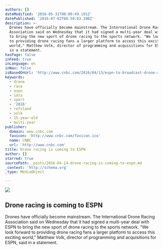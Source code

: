 ```yaml
---
authors: []
dateModified: '2016-05-31T08:00:49.191Z'
datePublished: '2016-07-02T08:59:03.390Z'
description: >-
  Drones have officially become mainstream. The International Drone Racing
  Association said on Wednesday that it had signed a multi-year deal with ESPN
  to bring the new sport of drone racing to the sports network. "We look forward
  to providing drone racing fans a larger platform to access this exciting
  world," Matthew Volk, director of programming and acquisitions for ESPN, said
  in a statement.
hasPage: false
inFeed: true
inLanguage: en
inNav: false
isBasedOnUrl: 'http://www.cnbc.com/2016/04/13/espn-to-broadcast-drone-racing.html'
keywords:
  - drone
  - race
  - espn
  - idra
  - sport
  - '2016'
  - refsland
  - volk
  - 15-year-old
  - multi-year
publisher:
  domain: www.cnbc.com
  favicon: 'http://www.cnbc.com/favicon.ico'
  name: CNBC
  url: 'http://www.cnbc.com'
title: Drone racing is coming to ESPN
author: []
starred: true
sourcePath: _posts/2016-04-14-drone-racing-is-coming-to-espn.md
_context: 'http://schema.org'
_type: MediaObject

---
```

<article style=""><img src="https://s3-us-west-2.amazonaws.com/the-grid-img/p/fac34e7d2db6b7c0a21fa4a5840898f878a38d0a.jpg" /><h1>Drone racing is coming to ESPN</h1><p>Drones have officially become mainstream. The International Drone Racing Association said on Wednesday that it had signed a multi-year deal with ESPN to bring the new sport of drone racing to the sports network. "We look forward to providing drone racing fans a larger platform to access this exciting world," Matthew Volk, director of programming and acquisitions for ESPN, said in a statement.</p></article>